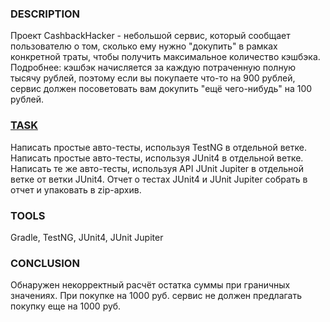 ### DESCRIPTION
Проект CashbackHacker - небольшой сервис, который сообщает пользователю о том, сколько ему нужно "докупить" в рамках конкретной траты, чтобы получить максимальное количество кэшбэка. Подробнее: кэшбэк начисляется за каждую потраченную полную тысячу рублей, поэтому если вы покупаете что-то на 900 рублей, сервис должен посоветовать вам докупить "ещё чего-нибудь" на 100 рублей.

### [TASK](https://github.com/netology-code/aqa-homeworks/tree/master/basics)
Написать простые авто-тесты, используя TestNG в отдельной ветке.
Написать простые авто-тесты, используя JUnit4 в отдельной ветке.
Написать те же авто-тесты, используя API JUnit Jupiter в отдельной ветке от ветки JUnit4.
Отчет о тестах JUnit4 и JUnit Jupiter собрать в отчет и упаковать в zip-архив.
### TOOLS
Gradle, TestNG, JUnit4, JUnit Jupiter
### CONCLUSION
Обнаружен некорректный расчёт остатка суммы при граничных значениях.
При покупке на 1000 руб. сервис не должен предлагать покупку еще на 1000 руб.